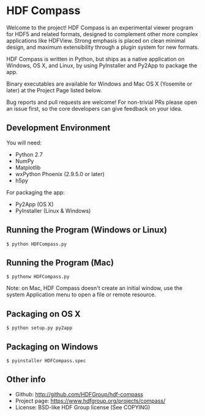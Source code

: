 HDF Compass
===========

Welcome to the project!  HDF Compass is an experimental viewer program for
HDF5 and related formats, designed to complement other more complex
applications like HDFView.  Strong emphasis is placed on clean minimal design,
and maximum extensibility through a plugin system for new formats.

HDF Compass is written in Python, but ships as a native application on
Windows, OS X, and Linux, by using PyInstaller and Py2App to package the app.

Binary executables are available for Windows and Mac OS X (Yosemite or later) at
the Project Page listed below.

Bug reports and pull requests are welcome!  For non-trivial PRs please
open an issue first, so the core developers can give feedback on your idea.



Development Environment
-----------------------

You will need:

* Python 2.7
* NumPy
* Matplotlib
* wxPython Phoenix (2.9.5.0 or later)
* h5py

For packaging the app:

* Py2App (OS X)
* PyInstaller (Linux & Windows)

Running the Program (Windows or Linux)
--------------------------------------

    $ python HDFCompass.py
    
Running the Program (Mac)
--------------------------

    $ pythonw HDFCompass.py
    
Note: on Mac, HDF Compass doesn't create an initial window, use the system Application
menu to open a file or remote resource.
    
Packaging on OS X
-----------------

    $ python setup.py py2app
    
Packaging on Windows
--------------------

    $ pyinstaller HDFCompass.spec
    
Other info
----------

* Github: http://github.com/HDFGroup/hdf-compass
* Project page: https://www.hdfgroup.org/projects/compass/
* License: BSD-like HDF Group license (See COPYING)

